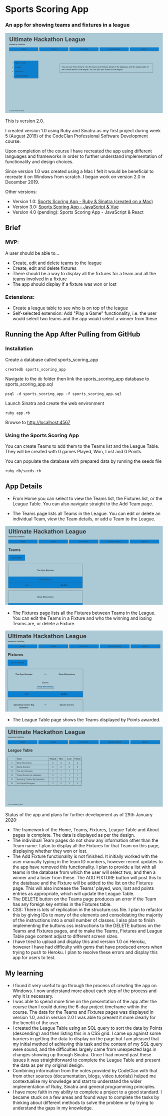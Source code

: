 # Sports Scoring App

### An app for showing teams and fixtures in a league

![](readme_images/screenshot01-home.png)

This is version 2.0.

I created version 1.0 using Ruby and Sinatra as my first project during week 5 (August 2019) of the CodeClan Professional Software Development course.

Upon completion of the course I have recreated the app using different languages and frameworks in order to further understand implementation of functionality and design choices.

Since version 1.0 was created using a Mac I felt it would be beneficial to recreate it on Windows from scratch. I began work on version 2.0 in December 2019.

Other versions:
- Version 1.0: [Sports Scoring App - Ruby & Sinatra (created on a Mac)](https://github.com/rcarmitage/codeclan_solo_project-sports_scoring_app_v1.0_ruby_sinatra)
- Version 3.0: [Sports Scoring App - JavaScript & Vue](https://github.com/rcarmitage/codeclan_solo_project-sports_scoring_app_v3.0_javascript_vue)
- Version 4.0 (pending): Sports Scoring App - JavaScript & React

## Brief

### MVP:
A user should be able to…

- Create, edit and delete teams to the league
- Create, edit and delete fixtures
- There should be a way to display all the fixtures for a team and all the teams involved in a fixture
- The app should display if a fixture was won or lost

### Extensions:
- Create a league table to see who is on top of the league
- Self-selected extension: Add "Play a Game" functionality, i.e. the user would select two teams and the app would select a winner from these

## Running the App After Pulling from GitHub

### Installation

Create a database called sports_scoring_app

```
createdb sports_scoring_app
```

Navigate to the ```db``` folder then link the sports_scoring_app database to sports_scoring_app.sql

```
psql -d sports_scoring_app -f sports_scoring_app.sql
```

Launch Sinatra and create the web environment

```
ruby app.rb
```

Browse to [http://localhost:4567](http://localhost:4567)

### Using the Sports Scoring App

You can create Teams to add them to the Teams list and the League Table. They will be created with 0 games Played, Won, Lost and 0 Points.

You can populate the database with prepared data by running the seeds file

```
ruby db/seeds.rb
```


## App Details

- From Home you can select to view the Teams list, the Fixtures list, or the League Table. You can also navigate straight to the Add Team page.

- The Teams page lists all Teams in the League. You can edit or delete an individual Team, view the Team details, or add a Team to the League.

![](readme_images/screenshot02-teams.png)

- The Fixtures page lists all the Fixtures between Teams in the League. You can edit the Teams in a Fixture and who the winning and losing Teams are, or delete a Fixture.

![](readme_images/screenshot03-fixtures.png)

- The League Table page shows the Teams displayed by Points awarded.

![](readme_images/screenshot04-league-table.png)




Status of the app and plans for further development as of 29th January 2020:
- The framework of the Home, Teams, Fixtures, League Table and About pages is complete. The data is displayed as per the design.
- The individual Team pages do not show any information other than the Team name. I plan to display all the Fixtures for that Team on this page, displaying whether they won or lost.
- The Add Fixture functionality is not finished. It initially worked with the user manually typing in the team ID numbers, however recent updates to the app have removed this functionality. I plan to provide a list with all teams in the database from which the user will select two, and then a winner and a loser from these. The ADD FIXTURE button will post this to the database and the Fixture will be added to the list on the Fixtures page. This will also increase the Teams' played, won, lost and points entries as appropriate, which will update the League Table.
- The DELETE button on the Teams page produces an error if the Team has any foreign key entries in the Fixtures table.
- CSS: There is lots of replication in the structure.css file. I plan to refactor this by giving IDs to many of the elements and consolidating the majority of the instructions into a small number of classes. I also plan to finish implementing the buttons.css instructions to the DELETE buttons on the Teams and Fixtures pages, and to make the Teams, Fixtures and League Table page content adjust to different screen sizes.
- I have tried to upload and display this and version 1.0 on Heroku, however I have had difficulty with gems that have produced errors when trying to push to Heroku. I plan to resolve these errors and display this app for users to test.

## My learning

- I found it very useful to go through the process of creating the app on Windows. I now understand more about each step of the process and why it is necessary.
- I was able to spend more time on the presentation of the app after the course than I could during the 6-day project timeframe within the course. The data for the Teams and Fixtures pages was displayed in version 1.0, and in version 2.0 I was able to present it more clearly for the benefit of the user.
- I created the League Table using an SQL query to sort the data by Points (descending) and then listing this in a CSS grid. I came up against some barriers in getting the data to display on the page but I am pleased that my initial method of achieving this task and the content of my SQL query were sound, and the difficulties largely came from unexpected lags in changes showing up through Sinatra. Once I had moved past these issues it was straightforward to complete the League Table and present the data as per my original design.
- Combining information from the notes provided by CodeClan with that from other sources (documentation, blogs, video tutorials) helped me contextualise my knowledge and start to understand the wider implementation of Ruby, Sinatra and general programming principles.
- I have more faith in my ability to complete a project to a good standard. I became stuck on a few areas and found ways to complete the tasks by thinking about different methods to solve the problem or by trying to understand the gaps in my knowledge.